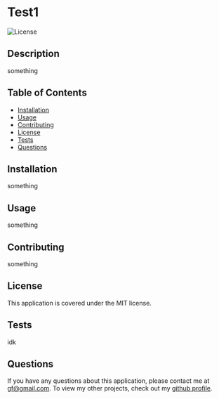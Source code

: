 
# Test1

![License](https://img.shields.io/badge/license-MIT-yellow)

## Description

something

## Table of Contents

- [Installation](#installation)
- [Usage](#usage)
- [Contributing](#contributing)
- [License](#license)
- [Tests](#tests)
- [Questions](#questions)

## Installation

something

## Usage

something

## Contributing

something

## License

This application is covered under the MIT license.

## Tests

idk

## Questions

If you have any questions about this application, please contact me at <gf@gmail.com>.
To view my other projects, check out my [github profile](https://github.com/gfuselier).

